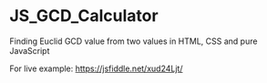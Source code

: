 # JS_GCD_Calculator
Finding Euclid GCD value from two values in HTML, CSS and pure JavaScript

For live example: https://jsfiddle.net/xud24Ljt/
